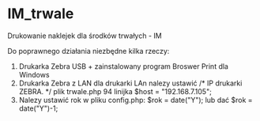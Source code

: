 # IM_trwale
Drukowanie naklejek dla środków trwałych - IM

Do poprawnego działania niezbędne kilka rzeczy:
1. Drukarka Zebra USB + zainstalowany program Broswer Print dla Windows
2. Drukarka Zebra z LAN 
   dla drukarki LAn nalezy ustawić /* IP drukarki ZEBRA. */
   plik trwale.php 94 linijka     $host = "192.168.7.105";
3. Nalezy ustawić rok w pliku config.php:    $rok = date("Y");  lub dać $rok = date("Y")-1;

